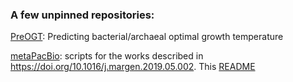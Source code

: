 ### A few unpinned repositories:

[PreOGT](https://github.com/songweizhi/PreOGT): Predicting bacterial/archaeal optimal growth temperature

[metaPacBio](https://github.com/songweizhi/metaPacBio): scripts for the works described in https://doi.org/10.1016/j.margen.2019.05.002.
This [README](https://github.com/songweizhi/songweizhi)


<!--
**songweizhi/songweizhi** is a ✨ _special_ ✨ repository because its `README.md` (this file) appears on your GitHub profile.

Here are some ideas to get you started:

- 🔭 I’m currently working on ...
- 🌱 I’m currently learning ...
- 👯 I’m looking to collaborate on ...
- 🤔 I’m looking for help with ...
- 💬 Ask me about ...
- 📫 How to reach me: ...
- 😄 Pronouns: ...
- ⚡ Fun fact: ...
-->
